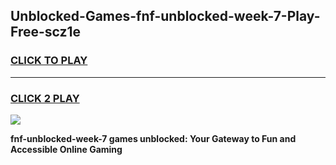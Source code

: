 
## Unblocked-Games-fnf-unblocked-week-7-Play-Free-scz1e
<h3>
<a href="https://premium76.site?title=fnf-unblocked-week-7&ref=10A">CLICK TO PLAY</a></h3>
<hr>

<h3>
<a href="https://premium76.site?title=fnf-unblocked-week-7&ref=10A">CLICK 2 PLAY</a>
  
</h3>

<a href="https://premium76.site?title=fnf-unblocked-week-7&ref=10A"><img src="https://clearcache.store/games.png"></a>


**fnf-unblocked-week-7 games unblocked: Your Gateway to Fun and Accessible Online Gaming**
